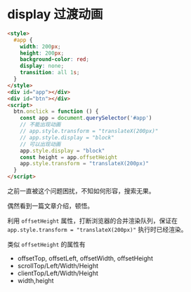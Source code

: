 # display 过渡动画

```html
<style>
  #app {
    width: 200px;
    height: 200px;
    background-color: red;
    display: none;
    transition: all 1s;
  }
</style>
<div id="app"></div>
<div id="btn"></div>
<script>
  btn.onclick = function () {
    const app = document.querySelector('#app')
    // 不能出现动画
    // app.style.transform = "translateX(200px)"
    // app.style.display = "block"
    // 可以出现动画
    app.style.display = "block"
    const height = app.offsetHeight
    app.style.transform = "translateX(200px)"
  }
</script>
```

之前一直被这个问题困扰，不知如何形容，搜索无果。

偶然看到一篇文章介绍，顿悟。

利用 `offsetHeight` 属性，打断浏览器的合并渲染队列，保证在 `app.style.transform = "translateX(200px)"` 执行时已经渲染。

类似 `offsetHeight` 的属性有

* offsetTop, offsetLeft, offsetWidth, offsetHeight
* scrollTop/Left/Width/Height
* clientTop/Left/Width/Height
* width,height
